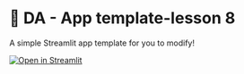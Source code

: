 # 🎈 DA - App template-lesson 8

A simple Streamlit app template for you to modify!

[![Open in Streamlit](https://static.streamlit.io/badges/streamlit_badge_black_white.svg)]((https://da-26-06-24-8-app.streamlit.app/))


